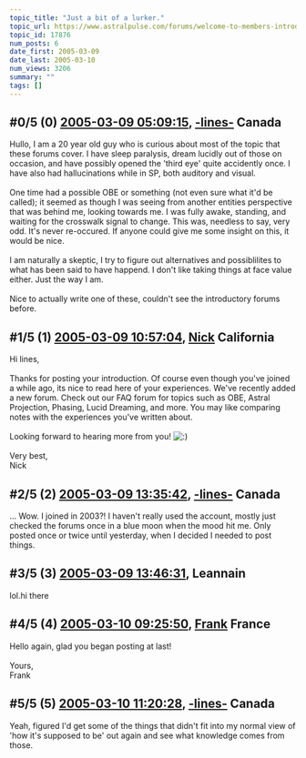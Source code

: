 ```yaml
---
topic_title: "Just a bit of a lurker."
topic_url: https://www.astralpulse.com/forums/welcome-to-members-introductions!/just-a-bit-of-a-lurker
topic_id: 17876
num_posts: 6
date_first: 2005-03-09
date_last: 2005-03-10
num_views: 3206
summary: ""
tags: []
---
```


## \#0/5 (0) [2005-03-09 05:09:15](https://www.astralpulse.com/forums/index.php?msg=154742), [-lines-](https://www.astralpulse.com/forums/profile/?u=3900) Canada ##
<section>
Hullo, I am a 20 year old guy who is curious about most of the topic that these forums cover. I have sleep paralysis, dream lucidly out of those on occasion, and have possibly opened the 'third eye' quite accidently once. I have also had hallucinations while in SP, both auditory and visual.
<br>
<br>
One time had a possible OBE or something (not even sure what it'd be called); it seemed as though I was seeing from another entities perspective that was behind me, looking towards me. I was fully awake, standing, and waiting for the crosswalk signal to change. This was, needless to say, very odd. It's never re-occured. If anyone could give me some insight on this, it would be nice.
<br>
<br>
I am naturally a skeptic, I try to figure out alternatives and possiblilites to what has been said to have happend. I don't like taking things at face value either. Just the way I am.
<br>
<br>
Nice to actually write one of these, couldn't see the introductory forums before.
</section>

## \#1/5 (1) [2005-03-09 10:57:04](https://www.astralpulse.com/forums/index.php?msg=154802), [Nick](https://www.astralpulse.com/forums/profile/?u=2080) California ##
<section>
Hi lines,
<br>
<br>
Thanks for posting your introduction. Of course even though you've joined a while ago, its nice to read here of your experiences. We've recently added a new forum. Check out our FAQ forum for topics such as OBE, Astral Projection, Phasing, Lucid Dreaming, and more. You may like comparing notes with the experiences you've written about.
<br>
<br>
Looking forward to hearing more from you!
<img alt=":)" class="smiley" src="https://www.astralpulse.com/forums/Smileys/fugue/smiley.png" title="Smiley"/>
<br>
<br>
Very best,
<br>
Nick
</section>

## \#2/5 (2) [2005-03-09 13:35:42](https://www.astralpulse.com/forums/index.php?msg=154831), [-lines-](https://www.astralpulse.com/forums/profile/?u=3900) Canada ##
<section>
... Wow. I joined in 2003?! I haven't really used the account, mostly just checked the forums once in a blue moon when the mood hit me. Only posted once or twice until yesterday, when I decided I needed to post things.
</section>

## \#3/5 (3) [2005-03-09 13:46:31](https://www.astralpulse.com/forums/index.php?msg=154834), Leannain  ##
<section>
lol.hi there
</section>

## \#4/5 (4) [2005-03-10 09:25:50](https://www.astralpulse.com/forums/index.php?msg=154998), [Frank](https://www.astralpulse.com/forums/profile/?u=359) France ##
<section>
Hello again, glad you began posting at last!
<br>
<br>
Yours,
<br>
Frank
</section>

## \#5/5 (5) [2005-03-10 11:20:28](https://www.astralpulse.com/forums/index.php?msg=155007), [-lines-](https://www.astralpulse.com/forums/profile/?u=3900) Canada ##
<section>
Yeah, figured I'd get some of the things that didn't fit into my normal view of 'how it's supposed to be' out again and see what knowledge comes from those.
</section>